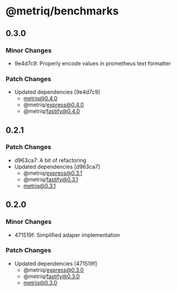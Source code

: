# @metriq/benchmarks

## 0.3.0

### Minor Changes

- 9e4d7c9: Properly encode values in prometheus text formatter

### Patch Changes

- Updated dependencies [9e4d7c9]
    - metriq@0.4.0
    - @metriq/express@0.4.0
    - @metriq/fastify@0.4.0

## 0.2.1

### Patch Changes

- d963ca7: A bit of refactoring
- Updated dependencies [d963ca7]
    - @metriq/express@0.3.1
    - @metriq/fastify@0.3.1
    - metriq@0.3.1

## 0.2.0

### Minor Changes

- 471519f: Simplified adaper implementation

### Patch Changes

- Updated dependencies [471519f]
    - @metriq/express@0.3.0
    - @metriq/fastify@0.3.0
    - metriq@0.3.0
